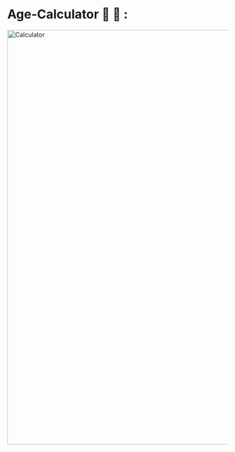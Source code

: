 # Age-Calculator 📲  🧮 :


<img width="945" alt="Calculator" src="https://github.com/moadhamousti/Age-Calculator/assets/118165767/6ea77c04-bba1-43aa-b44c-d8d296e8f460">
